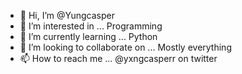 - 👋 Hi, I’m @Yungcasper
- 👀 I’m interested in ... Programming 
- 🌱 I’m currently learning ... Python 
- 💞️ I’m looking to collaborate on ... Mostly everything  
- 📫 How to reach me ... @yxngcasperr on twitter

<!---
Yungcasper/Yungcasper is a ✨ special ✨ repository because its `README.md` (this file) appears on your GitHub profile.
You can click the Preview link to take a look at your changes.
--->

